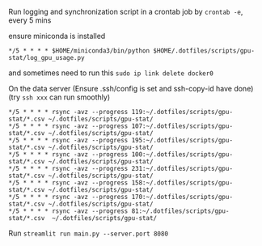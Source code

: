 Run logging and synchronization script in a crontab job by `crontab -e`, every 5 mins

ensure miniconda is installed
```
*/5 * * * * $HOME/miniconda3/bin/python $HOME/.dotfiles/scripts/gpu-stat/log_gpu_usage.py
```
and sometimes need to run this `sudo ip link delete docker0`

On the data server
(Ensure .ssh/config is set and ssh-copy-id have done)
(try `ssh xxx` can run smoothly)
```
*/5 * * * * rsync -avz --progress 119:~/.dotfiles/scripts/gpu-stat/*.csv ~/.dotfiles/scripts/gpu-stat/
*/5 * * * * rsync -avz --progress 107:~/.dotfiles/scripts/gpu-stat/*.csv ~/.dotfiles/scripts/gpu-stat/
*/5 * * * * rsync -avz --progress 195:~/.dotfiles/scripts/gpu-stat/*.csv ~/.dotfiles/scripts/gpu-stat/
*/5 * * * * rsync -avz --progress 100:~/.dotfiles/scripts/gpu-stat/*.csv ~/.dotfiles/scripts/gpu-stat/
*/5 * * * * rsync -avz --progress 231:~/.dotfiles/scripts/gpu-stat/*.csv ~/.dotfiles/scripts/gpu-stat/
*/5 * * * * rsync -avz --progress 158:~/.dotfiles/scripts/gpu-stat/*.csv ~/.dotfiles/scripts/gpu-stat/
*/5 * * * * rsync -avz --progress 170:~/.dotfiles/scripts/gpu-stat/*.csv ~/.dotfiles/scripts/gpu-stat/
*/5 * * * * rsync -avz --progress 81:~/.dotfiles/scripts/gpu-stat/*.csv  ~/.dotfiles/scripts/gpu-stat/
```

Run `streamlit run main.py --server.port 8080`
